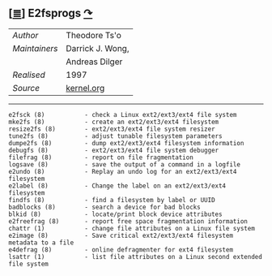 <!--
File          : e2fsprogs.md
Created       : Sun 06 Mar 2016 00:25:13
Last Modified : Sun 06 Mar 2016 01:09:53 sharlatan
Maintainer    : sharlatan <sharlatanus@gmail.com>
-->


[[≣](../README.md#Index "Index")]
E2fsprogs [↷](http://e2fsprogs.sourceforge.net/)
---------
|     |     |
| --- | --- |
| _Author_ | Theodore Ts'o |
| _Maintainers_ | Darrick J. Wong, |
| | Andreas Dilger |
| _Realised_ | 1997 |
| _Source_ | [kernel.org](http://git.kernel.org/cgit/fs/ext2/e2fsprogs.git/) |

* * *

    e2fsck (8)           - check a Linux ext2/ext3/ext4 file system
    mke2fs (8)           - create an ext2/ext3/ext4 filesystem
    resize2fs (8)        - ext2/ext3/ext4 file system resizer
    tune2fs (8)          - adjust tunable filesystem parameters
    dumpe2fs (8)         - dump ext2/ext3/ext4 filesystem information
    debugfs (8)          - ext2/ext3/ext4 file system debugger
    filefrag (8)         - report on file fragmentation
    logsave (8)          - save the output of a command in a logfile
    e2undo (8)           - Replay an undo log for an ext2/ext3/ext4 filesystem
    e2label (8)          - Change the label on an ext2/ext3/ext4 filesystem
    findfs (8)           - find a filesystem by label or UUID
    badblocks (8)        - search a device for bad blocks
    blkid (8)            - locate/print block device attributes
    e2freefrag (8)       - report free space fragmentation information
    chattr (1)           - change file attributes on a Linux file system
    e2image (8)          - Save critical ext2/ext3/ext4 filesystem metadata to a file
    e4defrag (8)         - online defragmenter for ext4 filesystem
    lsattr (1)           - list file attributes on a Linux second extended file system
